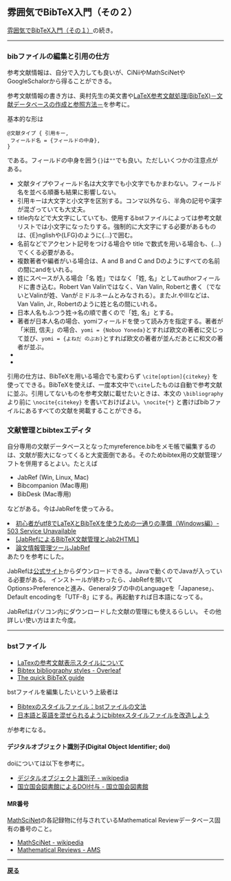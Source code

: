 ## **雰囲気でBibTeX入門（その２）**

[雰囲気でBibTeX入門（その１）](/latex/bibtex1)の続き。

---
### bibファイルの編集と引用の仕方

参考文献情報は、自分で入力しても良いが、CiNiiやMathSciNetやGoogleSchalorから得ることができる。

参考文献情報の書き方は、奥村先生の美文書や<a href="http://www.yamamo10.jp/yamamoto/comp/latex/bibtex/bibtex.html">LaTeX参考文献処理(BibTeX)－文献データベースの作成と参照方法－</a>を参考に。

基本的な形は
```
@文献タイプ { 引用キー,
 フィールド名 = {フィールドの中身},
}
```
である。フィールドの中身を囲う`{}`は`""`でも良い。ただしいくつかの注意点がある。

- 文献タイプやフィールド名は大文字でも小文字でもかまわない。フィールド名を並べる順番も結果に影響しない。
- 引用キーは大文字と小文字を区別する。コンマ以外なら、半角の記号や漢字が混ざっていても大丈夫。
- title内などで大文字にしていても、使用するbstファイルによっては参考文献リストでは小文字になったりする。強制的に大文字にする必要があるものは、{E}nglishや{LFG}のように{…}で囲む。
- 名前などでアクセント記号をつける場合や title で数式を用いる場合も、{…}でくくる必要がある。
- 複数著者や編者がいる場合は、A and B and C and Dのようにすべての名前の間にandをいれる。
- 姓にスペースが入る場合「名 姓」ではなく「姓, 名」としてauthorフィールドに書き込む。Robert Van Valinではなく、Van Valin, Robertと書く（でないとValinが姓、Vanがミドルネームとみなされる）。またJr.やIIIなどは、Van Valin, Jr., Robertのように姓と名の間にいれる。
- 日本人名もふつう姓→名の順で書くので「姓, 名」とする。
- 著者が日本人名の場合、yomiフィールドを使って読み方を指定する。著者が「米田, 信夫」の場合、`yomi = {Nobuo Yoneda}`とすれば欧文の著者に交じって並び、`yomi = {よねだ のぶお}`とすれば欧文の著者が並んだあとに和文の著者が並ぶ。
- 
- 



引用の仕方は、BibTeXを用いる場合でも変わらず `\cite[option]{citekey}` を使ってできる。BibTeXを使えば、一度本文中で`\cite`したものは自動で参考文献に並ぶ。引用してないものを参考文献に載せたいときは、本文の `\bibliography` より前に `\nocite{citekey}` を書いておけばよい。`\nocite{*}` と書けばbibファイルにあるすべての文献を掲載することができる。












### 文献管理とbibtexエディタ

自分専用の文献データベースとなったmyreference.bibをメモ帳で編集するのは、文献が膨大になってくると大変面倒である。そのためbibtex用の文献管理ソフトを併用するとよい。たとえば
  - JabRef (Win, Linux, Mac)
  - Bibcompanion (Mac専用)
  - BibDesk (Mac専用)

などがある。今はJabRefを使ってみる。
<li><a href="http://hnsn1202.hateblo.jp/entry/2012/06/07/030443">初心者がutf8でLaTeXとBibTeXを使うための一通りの準備（Windows編）- 503 Service Unavailable</a></li>
<li><a href="https://keijisaito.info/arc/biblio/jabref_jbib.htm">[JabRefによるBibTeX文献管理とJab2HTML]</a></li>
<li><a href="http://www.aise.ics.saitama-u.ac.jp/~gotoh/HowToUseJabRef.html">論文情報管理ツールJabRef</a></li>
あたりを参考にした。

JabRefは[公式サイト](https://www.jabref.org/)からダウンロードできる。Javaで動くのでJavaが入っている必要がある。
インストールが終わったら、JabRefを開いてOptions>Preferenceと進み、Generalタブの中のLanguageを「Japanese」、Default encodingを「UTF-8」にする。再起動すれば日本語になってる。

JabRefはパソコン内にダウンロードした文献の管理にも使えるらしい。
その他詳しい使い方はまた今度。




---





### bstファイル

- <a href="https://qiita.com/izayoi5776/items/6bc577e12fec7730f72b">LaTexの参考文献表示スタイルについて</a>
- <a href="https://www.overleaf.com/learn/latex/bibtex_bibliography_styles">Bibtex bibliography styles - Overleaf</a>
- <a href="https://www.bibtex.com/">The quick BibTeX guide</a>






bstファイルを編集したいという上級者は
- <a href="https://qiita.com/HexagramNM/items/7c59f307e55010caf693">Bibtexのスタイルファイル：bstファイルの文法</a>
- <a href="https://qiita.com/HexagramNM/items/3ad757a9f5ee5d15e363">日本語と英語を混ぜられるようにbibtexスタイルファイルを改造しよう</a>

が参考になる。






#### デジタルオブジェクト識別子(Digital Object Identifier; doi)

doiについては以下を参考に。

 - [デジタルオブジェクト識別子 - wikipedia](https://ja.wikipedia.org/wiki/%E3%83%87%E3%82%B8%E3%82%BF%E3%83%AB%E3%82%AA%E3%83%96%E3%82%B8%E3%82%A7%E3%82%AF%E3%83%88%E8%AD%98%E5%88%A5%E5%AD%90)
 - [国立国会図書館によるDOI付与 - 国立国会図書館](https://www.ndl.go.jp/jp/dlib/cooperation/doi.html)


#### MR番号

[MathSciNet](https://mathscinet.ams.org/mathscinet/index.html)の各記録物に付与されているMathematical Reviewデータベース固有の番号のこと。

 - [MathSciNet - wikipedia](https://ja.wikipedia.org/wiki/MathSciNet)
 - [
Mathematical Reviews - AMS](https://www.ams.org/mr-database)




---

**[戻る](/latex)**